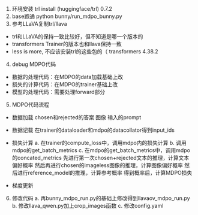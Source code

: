 1. 环境安装
trl install (huggingface/trl)
0.7.2
2. base跑通
python bunny/run_mdpo_bunny.py
3. 参考LLaVA复制trl/llava
- trl和LLaVA的保持一致比较好，但不知道是哪一个版本的
- transformers Trainer的版本也和llava保持一致
- less is more, 不应该安装trl的这些包的（
transformers 4.38.2

4. debug MDPO代码
- 数据的处理代码：在MDPO的data加载基础上改
- 损失的计算代码：在MDPO的trainer基础上改
- 模型的处理代码：需要处理forward部分

5. MDPO代码流程
- 数据加载
chosen和rejected的答案
图像
输入的prompt

- 数据记载
在trainer的dataloader和mdpo的datacollator得到input_ids

- 损失计算
a. 在trainer的compute_loss中，调用mdpo内的损失计算
b. 调用mdpo的get_batch_metrics
c. 在mdpo的get_batch_metrics中，调用mdpo的concated_metrics
先进行第一次chosen+rejected文本的推理，计算文本偏好概率
然后再进行chosen的imageless图像的推理，计算图像偏好概率
然后进行reference_model的推理，计算参考概率
得到概率后，计算MDPO损失

- 梯度更新

6. 修改代码
a. 再bunny_mdpo_run.py的基础上修改得到llavaov_mdpo_run.py
b. 修改llava_qwen.py加上crop_images函数
c. 修改config.yaml
